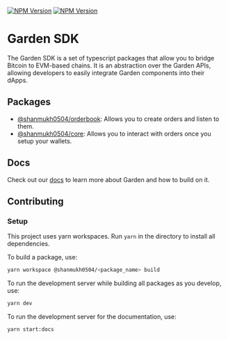 [![NPM Version](https://img.shields.io/npm/v/%40shanmukh0504%2Fcore?style=for-the-badge&logo=npm&label=core&color=B1D8B7)](https://www.npmjs.com/package/@shanmukh0504/core) [![NPM Version](https://img.shields.io/npm/v/%40shanmukh0504%2Forderbook?style=for-the-badge&logo=npm&label=orderbook&color=B1D8B7)](https://www.npmjs.com/package/@shanmukh0504/orderbook)

# Garden SDK

The Garden SDK is a set of typescript packages that allow you to bridge Bitcoin to EVM-based chains. It is an abstraction over the Garden APIs, allowing developers to easily integrate Garden components into their dApps.

## Packages

- [@shanmukh0504/orderbook](./packages/orderbook/README.md): Allows you to create orders and listen to them.
- [@shanmukh0504/core](./packages/core/README.md): Allows you to interact with orders once you setup your wallets.

## Docs

Check out our [docs](https://docs.garden.finance/developers/sdk) to learn more about Garden and how to build on it. 

## Contributing

### Setup

This project uses yarn workspaces. Run `yarn` in the directory to install all dependencies.

To build a package, use:

```bash
yarn workspace @shanmukh0504/<package_name> build
```

To run the development server while building all packages as you develop, use:

```bash
yarn dev
```

To run the development server for the documentation, use:

```bash
yarn start:docs
```
